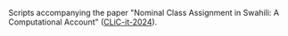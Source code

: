 Scripts accompanying the paper "Nominal Class Assignment in Swahili: A Computational Account" ([CLiC-it-2024](https://clic2024.ilc.cnr.it/)).
